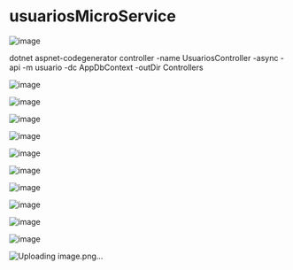 # usuariosMicroService

![image](https://github.com/user-attachments/assets/5e0eadcc-ec16-4f99-89c5-8c03f35eb90a)

dotnet aspnet-codegenerator controller -name UsuariosController -async -api -m usuario -dc AppDbContext -outDir Controllers


![image](https://github.com/user-attachments/assets/16392ee6-40e6-47aa-8f37-fb9556a1d561)


![image](https://github.com/user-attachments/assets/0bace57e-13b0-4a9f-93a4-783ce2e5824a)

![image](https://github.com/user-attachments/assets/357292b2-fe45-4df7-8928-ea2874e65934)

![image](https://github.com/user-attachments/assets/076a4699-c36d-47eb-b91e-3158875dcfdf)

![image](https://github.com/user-attachments/assets/f1d3bd6e-2b0a-4b4d-806f-bc667f6e73c0)


![image](https://github.com/user-attachments/assets/5a79b178-4dd1-49aa-a9af-9022ac1fd4e0)

![image](https://github.com/user-attachments/assets/abeb48b4-ef16-4079-856b-783ba58cb943)

![image](https://github.com/user-attachments/assets/dc94122b-d755-4149-8fb7-c51b7f44f7e2)

![image](https://github.com/user-attachments/assets/07073408-002f-4969-910b-542e9527975d)

![image](https://github.com/user-attachments/assets/51a56e43-8b26-46ea-8e84-9a5b2292f8ba)

![Uploading image.png…]()


